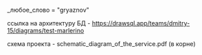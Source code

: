 _любое_слово = "gryaznov"

ссылка на архитектуру БД - https://drawsql.app/teams/dmitry-15/diagrams/test-marlerino

схема проекта - schematic_diagram_of_the_service.pdf (в корне)
